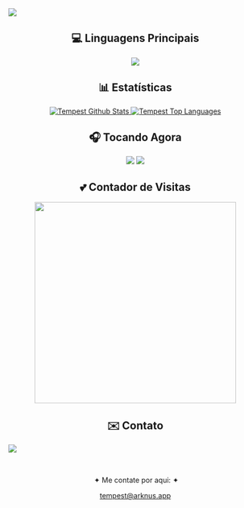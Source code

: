 <div align="left">
  <a>
    <img src="https://raw.githubusercontent.com/TempestDBM/TempestDBM/main/welcome.png">
  </a>
</div>

<div align="center">
  <h2>💻 Linguagens Principais</h2>
  <img src="https://raw.githubusercontent.com/TempestDBM/TempestDBM/main/img2.png">
</div>

<div align="center">
  <h2>📊 Estatísticas</h2>
  <a href="https://github.com/anuraghazra/github-readme-stats">
    <img alt="Tempest Github Stats" src="https://denvercoder1-github-readme-stats.vercel.app/api?username=TempestDBM&show_icons=true&count_private=true&theme=react&hide_border=true&bg_color=0D1117" />
  </a>
  <a href="https://github.com/anuraghazra/github-readme-stats">
    <img alt="Tempest Top Languages" src="https://denvercoder1-github-readme-stats.vercel.app/api/top-langs/?username=TempestDBM&langs_count=8&layout=compact&theme=react&hide_border=true&bg_color=0D1117" />
  </a>
</div>

<div align="center">
  <h2>🎧 Tocando Agora</h2>
  <a>
    <img src="https://spotify-github-profile.vercel.app/api/view?uid=qzntab8jymzrwmyip1f5rpdyn&cover_image=true&theme=default&show_offline=false&background_color=121212&interchange=false&bar_color_cover=false" />
    <img src="https://raw.githubusercontent.com/TempestDBM/TempestDBM/main/img3.png">
  </a>
</div>

<div align="center">
  <h2>💕 Contador de Visitas</h2>
  <a href="https://discord.com/users/321400509326032897">
    <img width="400" src="https://count.getloli.com/get/@tempestdbm?theme=rule34">
  </a>
</div>

<div align="center">
   <h2>✉️ Contato</h2>
   <img src="https://raw.githubusercontent.com/TempestDBM/TempestDBM/main/img4.png" align="left">
   <p align="left">
      
   &nbsp;
   
   &nbsp;
    
   &nbsp;&#10022; Me contate por aqui: &#10022;

   tempest@arknus.app
   </p>
</div>
